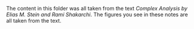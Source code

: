 The content in this folder was all taken from the text 
*Complex Analysis by Elias M. Stein and Rami Shakarchi*. The figures you see in these notes are
all taken from the text.